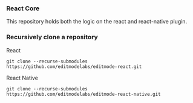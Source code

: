 ### React Core
This repository holds both the logic on the react and react-native plugin.

### Recursively clone a repository
React
```
git clone --recurse-submodules https://github.com/editmodelabs/editmode-react.git
```

React Native
```
git clone --recurse-submodules https://github.com/editmodelabs/editmode-react-native.git
```
